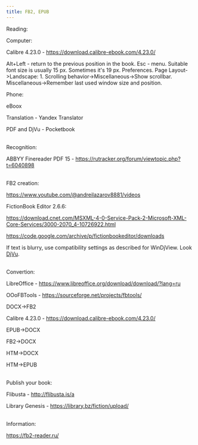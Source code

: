 ```yaml
---
title: FB2, EPUB
---
```


Reading:

Computer:

Calibre 4.23.0 - <https://download.calibre-ebook.com/4.23.0/>

Alt+Left - return to the previous position in the book. Esc - menu. Suitable font size is usually 15 px. Sometimes it's 19 px. Preferences. Page Layout->Landscape: 1. Scrolling behavior->Miscellaneous->Show scrollbar. Miscellaneous->Remember last used window size and position.

Phone:

eBoox

Translation - Yandex Translator

PDF and DjVu - Pocketbook
<br><br>

Recognition:

ABBYY Finereader PDF 15 - <https://rutracker.org/forum/viewtopic.php?t=6040898>
<br><br>

FB2 creation:

<https://www.youtube.com/@andreilazarov8881/videos>

FictionBook Editor 2.6.6:

<https://download.cnet.com/MSXML-4-0-Service-Pack-2-Microsoft-XML-Core-Services/3000-2070_4-10726922.html>

<https://code.google.com/archive/p/fictionbookeditor/downloads>

If text is blurry, use compatibility settings as described for WinDjView. Look [DjVu](/en/djvu).
<br><br>

Convertion:

LibreOffice - <https://www.libreoffice.org/download/download/?lang=ru>

OOoFBTools - <https://sourceforge.net/projects/fbtools/>

DOCX->FB2

Calibre 4.23.0 - <https://download.calibre-ebook.com/4.23.0/>

EPUB->DOCX

FB2->DOCX

HTM->DOCX

HTM->EPUB
<br><br>

Publish your book:

Flibusta - <http://flibusta.is/a>

Library Genesis - <https://library.bz/fiction/upload/>
<br><br>

Information:

<https://fb2-reader.ru/>